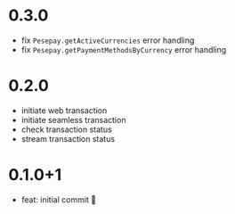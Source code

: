# 0.3.0

- fix `Pesepay.getActiveCurrencies` error handling
- fix `Pesepay.getPaymentMethodsByCurrency` error handling

# 0.2.0

- initiate web transaction
- initiate seamless transaction
- check transaction status
- stream transaction status

# 0.1.0+1

- feat: initial commit 🎉

